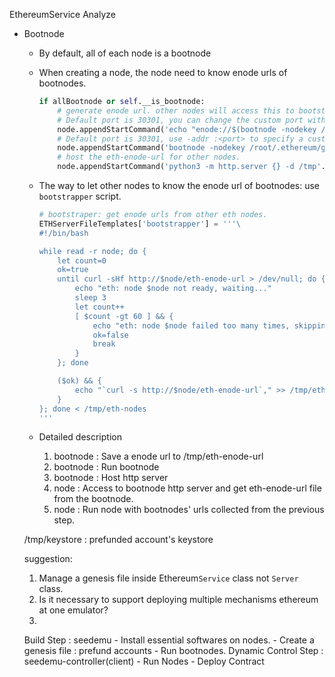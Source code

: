 EthereumService Analyze

* Bootnode
    - By default, all of each node is a bootnode
    - When creating a node, the node need to know enode urls of bootnodes.

        ```python
        if allBootnode or self.__is_bootnode:
            # generate enode url. other nodes will access this to bootstrap the network.
            # Default port is 30301, you can change the custom port with the next command
            node.appendStartCommand('echo "enode://$(bootnode -nodekey /root/.ethereum/geth/nodekey -writeaddress)@{}:30301" > /tmp/eth-enode-url'.format(addr))
            # Default port is 30301, use -addr :<port> to specify a custom port
            node.appendStartCommand('bootnode -nodekey /root/.ethereum/geth/nodekey -verbosity 9 -addr {}:30301 > /tmp/bootnode-logs &'.format(addr))          
            # host the eth-enode-url for other nodes.
            node.appendStartCommand('python3 -m http.server {} -d /tmp'.format(self.__bootnode_http_port), True)

        ```
    - The way to let other nodes to know the enode url of bootnodes: use `bootstrapper` script. 
        ```python
        # bootstraper: get enode urls from other eth nodes.
        ETHServerFileTemplates['bootstrapper'] = '''\
        #!/bin/bash

        while read -r node; do {
            let count=0
            ok=true
            until curl -sHf http://$node/eth-enode-url > /dev/null; do {
                echo "eth: node $node not ready, waiting..."
                sleep 3
                let count++
                [ $count -gt 60 ] && {
                    echo "eth: node $node failed too many times, skipping."
                    ok=false
                    break
                }
            }; done

            ($ok) && {
                echo "`curl -s http://$node/eth-enode-url`," >> /tmp/eth-node-urls
            }
        }; done < /tmp/eth-nodes
        '''
        ```
    - Detailed description
        1. bootnode : Save a enode url to /tmp/eth-enode-url
        2. bootnode : Run bootnode 
        3. bootnode : Host http server
        4. node : Access to bootnode http server and get eth-enode-url file from the bootnode.
        5. node : Run node with bootnodes' urls collected from the previous step.

    /tmp/keystore : prefunded account's keystore


    suggestion:
    1)  Manage a genesis file inside Ethereum`Service` class not `Server` class.
    2) Is it necessary to support deploying multiple mechanisms ethereum at one emulator?
    3) 

    Build Step : seedemu
        - Install essential softwares on nodes. 
        - Create a genesis file 
            : prefund accounts
        - Run bootnodes.
    Dynamic Control Step : seedemu-controller(client)
        - Run Nodes
        - Deploy Contract

        

    
    
